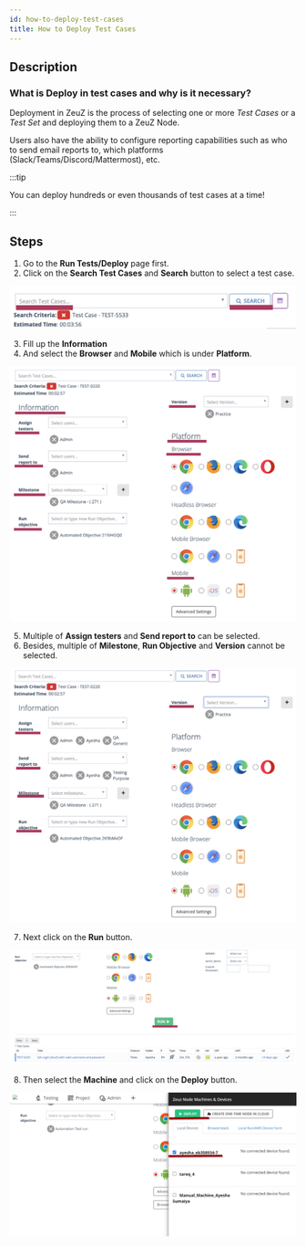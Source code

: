 ```yaml
---
id: how-to-deploy-test-cases
title: How to Deploy Test Cases
---
```


## Description

### What is Deploy in test cases and why is it necessary?

Deployment in ZeuZ is the process of selecting one or more *Test Cases*
or a *Test Set* and deploying them to a ZeuZ Node.

Users also have the ability to configure reporting capabilities such as
who to send email reports to, which platforms
(Slack/Teams/Discord/Mattermost), etc.

:::tip

You can deploy hundreds or even thousands of test cases at a time!

:::

## Steps

1. Go to the **Run Tests/Deploy** page first.  
2. Click on the **Search Test Cases** and **Search** button to select a test case.  

![](/img/how-tos/how-to-deploy-test-cases/search-button.png)


3. Fill up the **Information**  
4. And select the **Browser** and **Mobile** which is under **Platform**.


![](/img/how-tos/how-to-deploy-test-cases/information-platform.png)

5. Multiple of **Assign testers** and **Send report to** can be selected.  
6. Besides, multiple of **Milestone**, **Run Objective** and **Version** cannot be selected.  


![](/img/how-tos/how-to-deploy-test-cases/multiple-information.png)

7. Next click on the **Run** button.


![](/img/how-tos/how-to-deploy-test-cases/run-button.png)

8. Then select the **Machine** and click on the **Deploy** button.  


![](/img/how-tos/how-to-deploy-test-cases/machine-deploy-button.png)